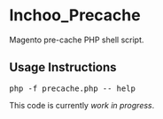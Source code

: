 Inchoo_Precache
===============

Magento pre-cache PHP shell script.

Usage Instructions
------------------

<pre>
php -f precache.php -- help
</pre>

This code is currently *work in progress*.

